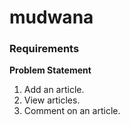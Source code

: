 mudwana
=======

<h3>Requirements</h3>
<strong>Problem Statement</strong>

1. Add an article.
2. View articles.
3. Comment on an article.
